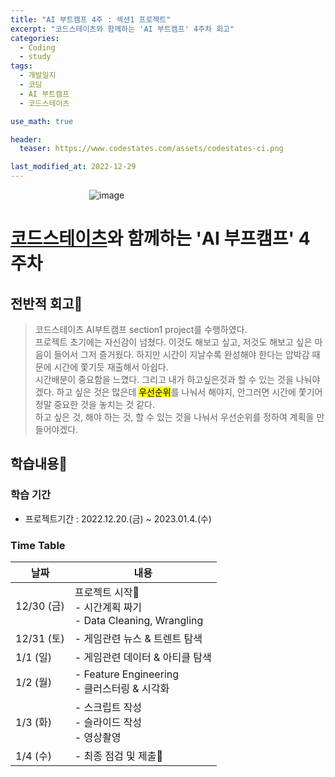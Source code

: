 ```yaml
---
title: "AI 부트캠프 4주 : 섹션1 프로젝트"
excerpt: "코드스테이츠와 함께하는 'AI 부트캠프' 4주차 회고"
categories:
  - Coding
  - study
tags:
  - 개발일지
  - 코딩
  - AI 부트캠프
  - 코드스테이츠

use_math: true

header:
  teaser: https://www.codestates.com/assets/codestates-ci.png

last_modified_at: 2022-12-29
---
```


<div style="display:block; margin:auto; width:50%">
  <img alt="image"
  src="https://lh3.googleusercontent.com/fife/AAbDypA7fvnvrBqJVHgy9hmuZ5V6NM-OB8c_iEGDJJjmBSTKKDFjYp46IwMnC7b3GyJ4dW85S8w5RgMYeKXjuwkZaNJHJbcpqN92u_dls1JAoTbYtYrQEaXbpuWubcOmpRRtFl1BXLKzz2i8QbgCl2SYg2R8rRS_ANN42Pm_NTNFLKyCjeiWZIEYSiCxuFtD3U7NeRuAAEXnYIY77lkxySuF085WfaY4_HYNa3giXZt6Zm1-aM7-5fCnMmOZIn7DZfhjkvm8wLpY_Jxk76VXvH394kViFEZu3Tk9SFI6wwdXZ8mBHeSsXvYar1urTuPlHG2547xEJ-zu0MVQAdgmZh_S8QGLiJ_XhYDjoIc67KGZfHAzUxacPsKo699cBfTitl0IY3T4T_DjiFW6snMJVweB5p5wZv1-M5BsUVT7borfq5ENpdHpPp0R5KyBr5S5N4oQu1DqvY03291sA89q6KyoJCVEKhl1zSsHE3Ubplz6ZrJksM3LdgJNZ9uRd9p-ILn5dKpbSTsTBz09OXSrk8NdYPoaMflAMaNm2VJig9yKMmPdNj4JpnoNIcL60bM2JOC5qeKvkiQkI3EYx4LUY0sQRNPaDJG6xKTedmWbrkuTl60dAJzCogGxdjwf4xN4EdGYt4XC7tDyqap1Fn9nMrZbqwWluWrxWox7T_E_mhWsQrofASqPb9dik_uYJOgqmBO8g5IZFOX2m8_I7i6bgAG9ZJJt5ryVRnyEsoT2UyIuD5kpR2PtnH3ik4Pu4XVum-hscGY0AEA6ZGhlyk9Ol7xf2SYf6s5nw43g7S1lhStrG1Ojb8Ri0k4DZ3RAtt9AFkCxzGbIra1ho3T7srUny3rICne48sJmVvVSnvHTxWC7XkcZo39EEvzLQSwrcrcA9a4OzWA6YRDFfaQfv2Hn1wsKH1_HYaS0G22bJzmcLwXTF_VP4YxATvWBiQcZ1QcIGCEJKRIeRZhQrPOdd7Zz0ovsLKB7JFxvFEFNDkwUABJF81kOGV_xUpBxIx4shKNYQapGd6yNSLeWEN1O7oy5YMTDBq5CaPX68p7kDblVq_6Mi1FXsd9eUGcc85P9KXhlM-3BpS6PBBCtnSe_y3NHYT_cEb8QAs9BMQieKPKHG7_t8g7xWpI3_IVD_WGLJtjEodlGJtzjbbNIa49F6q1ZAQQLlRQI7TLrXAoyh9FKwq33V1nAtksIxdJB4NP4ysMLieZCACIDVtz7gR6uPH76HlTjel0fOsTVlCAhJf-FQqfEBaR5hmr5IsnMedr5TevCLIL2KEdem3SFpOUq8s_Ux2uEKNmMzCzIq5quGmdG3692KVYYum_EsTqrZwmTBlusfOnAZlVmCMNq7jxZC40o6iNrbRuF_tT0f3427_0J8kjev11xzNyDB1Hcd1tCNNDJMQMw9qcP778RxNEqXxKhU6Aj4FS4Izb31M-Z7b4L_lV7Gqh-je1TT31C8iGS237eKustl2uCWGnmdGcyNerwPVe5bKitf1T0SFd4MarowqMXyjn6MOpVMVcDnfcJQyt7=w1920-h780">  
</div>

# [코드스테이츠](https://www.codestates.com/)와 함께하는 'AI 부프캠프' 4주차

## 전반적 회고🎈
> 코드스테이츠 AI부트캠프 section1 project를 수행하였다.  
프로젝트 초기에는 자신감이 넘쳤다. 이것도 해보고 싶고, 저것도 해보고 싶은 마음이 들어서 그저 즐거웠다. 하지만 시간이 지날수록 완성해야 한다는 압박감 때문에 시간에 쫓기듯 재출해서 아쉽다.  
시간배분이 중요함을 느꼈다. 그리고 내가 하고싶은것과 할 수 있는 것을 나눠야겠다. 하고 싶은 것은 많은데 <mark>우선순위</mark>를 나눠서 해야지, 안그러면 시간에 쫓기어 정말 중요한 것을 놓치는 것 같다.  
하고 싶은 것, 해야 하는 것, 할 수 있는 것을 나눠서 우선순위를 정하여 계획을 만들어야겠다.

## 학습내용📝
### 학습 기간
- 프로젝트기간 : 2022.12.20.(금) ~ 2023.01.4.(수)

### Time Table  
|날짜|내용|
|---|---|
|12/30 (금)|프로젝트 시작🚀 <br> - 시간계획 짜기 <br> - Data Cleaning, Wrangling|
|12/31 (토)|- 게임관련 뉴스 & 트렌트 탐색|
|1/1 (일)|- 게임관련 데이터 & 아티클 탐색|
|1/2 (월)|- Feature Engineering <br> - 클러스터링 & 시각화 |
|1/3 (화)|- 스크립트 작성 <br> - 슬라이드 작성 <br> - 영상촬영|
|1/4 (수)|- 최종 점검 및 제출🚩|

